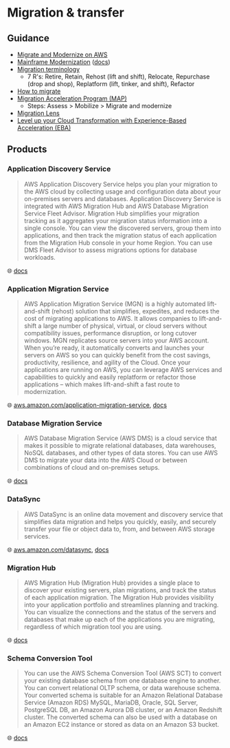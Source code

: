 # Migration & transfer

## Guidance

* [Migrate and Modernize on AWS](https://aws.amazon.com/products/migration-and-transfer/)
* [Mainframe Modernization](https://aws.amazon.com/mainframe-modernization/) ([docs](https://docs.aws.amazon.com/m2/latest/userguide/what-is-m2.html))
* [Migration terminology](https://docs.aws.amazon.com/wellarchitected/latest/migration-lens/definitions.html#migration-terminology)
  * 7 R's: Retire, Retain, Rehost (lift and shift), Relocate, Repurchase (drop and shop), Replatform (lift, tinker, and shift), Refactor
* [How to migrate](https://aws.amazon.com/cloud-migration/how-to-migrate/)
* [Migration Acceleration Program (MAP)](https://aws.amazon.com/migration-acceleration-program/)
  * Steps: Assess > Mobilize > Migrate and modernize
* [Migration Lens](https://docs.aws.amazon.com/wellarchitected/latest/migration-lens/migration-lens.html)
* [Level up your Cloud Transformation with Experience-Based Acceleration (EBA)](https://aws.amazon.com/blogs/mt/level-up-your-cloud-transformation-with-experience-based-acceleration-eba/)

## Products

### Application Discovery Service

> AWS Application Discovery Service helps you plan your migration to the AWS cloud by collecting usage and configuration data about your on-premises servers and databases.
> Application Discovery Service is integrated with AWS Migration Hub and AWS Database Migration Service Fleet Advisor.
> Migration Hub simplifies your migration tracking as it aggregates your migration status information into a single console.
> You can view the discovered servers, group them into applications, and then track the migration status of each application from the Migration Hub console in your home Region.
> You can use DMS Fleet Advisor to assess migrations options for database workloads.

🌐 [docs](https://docs.aws.amazon.com/application-discovery/latest/userguide/what-is-appdiscovery.html)

### Application Migration Service

> AWS Application Migration Service (MGN) is a highly automated lift-and-shift (rehost) solution that simplifies, expedites, and reduces the cost of migrating applications to AWS.
> It allows companies to lift-and-shift a large number of physical, virtual, or cloud servers without compatibility issues, performance disruption, or long cutover windows.
> MGN replicates source servers into your AWS account.
> When you’re ready, it automatically converts and launches your servers on AWS so you can quickly benefit from the cost savings, productivity, resilience, and agility of the Cloud.
> Once your applications are running on AWS, you can leverage AWS services and capabilities to quickly and easily replatform or refactor those applications – which makes lift-and-shift a fast route to modernization.

🌐 [aws.amazon.com/application-migration-service](https://aws.amazon.com/application-migration-service/), [docs](https://docs.aws.amazon.com/mgn/latest/ug/what-is-application-migration-service.html)

### Database Migration Service

> AWS Database Migration Service (AWS DMS) is a cloud service that makes it possible to migrate relational databases, data warehouses, NoSQL databases, and other types of data stores.
> You can use AWS DMS to migrate your data into the AWS Cloud or between combinations of cloud and on-premises setups.

🌐 [docs](https://docs.aws.amazon.com/dms/latest/userguide/Welcome.html)

### DataSync

> AWS DataSync is an online data movement and discovery service that simplifies data migration and helps you quickly, easily, and securely transfer your file or object data to, from, and between AWS storage services.

🌐 [aws.amazon.com/datasync](https://aws.amazon.com/datasync/), [docs](https://docs.aws.amazon.com/datasync/latest/userguide/what-is-datasync.html)

### Migration Hub

> AWS Migration Hub (Migration Hub) provides a single place to discover your existing servers, plan migrations, and track the status of each application migration.
> The Migration Hub provides visibility into your application portfolio and streamlines planning and tracking.
> You can visualize the connections and the status of the servers and databases that make up each of the applications you are migrating, regardless of which migration tool you are using.

🌐 [docs](https://docs.aws.amazon.com/migrationhub/latest/ug/whatishub.html)

### Schema Conversion Tool

> You can use the AWS Schema Conversion Tool (AWS SCT) to convert your existing database schema from one database engine to another.
> You can convert relational OLTP schema, or data warehouse schema.
> Your converted schema is suitable for an Amazon Relational Database Service (Amazon RDS) MySQL, MariaDB, Oracle, SQL Server, PostgreSQL DB, an Amazon Aurora DB cluster, or an Amazon Redshift cluster.
> The converted schema can also be used with a database on an Amazon EC2 instance or stored as data on an Amazon S3 bucket.

🌐 [docs](https://docs.aws.amazon.com/SchemaConversionTool/latest/userguide/CHAP_Welcome.html)
